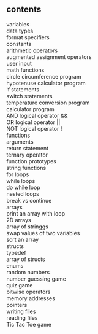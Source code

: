 ## contents
 variables   
 data types        
 format specifiers       
 constants  
 arithmetic operators   
 augmented assignment operators   
 user input     
 math functions   
 circle circumference program   
 hypotenuse calculator program   
 if statements    
 switch statements    
 temperature conversion program     
 calculator program      
 AND logical operator &&    
 OR logical operator ||    
 NOT logical operator !  
 functions     
 arguments     
 return statement     
 ternary operator     
 function prototypes     
 string functions      
 for loops     
 while loops ️    
 do while loop      
 nested loops       
 break vs continue      
 arrays       
 print an array with loop      
 2D arrays     
 array of stringgs     
 swap values of two variables       
 sort an array      
 structs     
 typedef      
 array of structs     
 enums      
 random numbers       
 number guessing game       
 quiz game      
 bitwise operators       
 memory addresses       
 pointers         
 writing files         
 reading files        
 Tic Tac Toe game        

